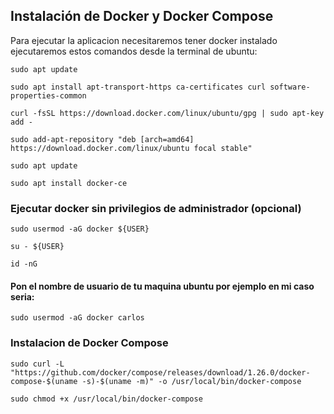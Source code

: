## Instalación de Docker y Docker Compose
Para ejecutar la aplicacion necesitaremos tener docker instalado ejecutaremos estos comandos desde la terminal de ubuntu:
~~~
sudo apt update
~~~
~~~
sudo apt install apt-transport-https ca-certificates curl software-properties-common
~~~
~~~
curl -fsSL https://download.docker.com/linux/ubuntu/gpg | sudo apt-key add -
~~~
~~~
sudo add-apt-repository "deb [arch=amd64] https://download.docker.com/linux/ubuntu focal stable"
~~~
~~~
sudo apt update
~~~
~~~
sudo apt install docker-ce
~~~
### Ejecutar docker sin privilegios de administrador (opcional)
~~~
sudo usermod -aG docker ${USER}
~~~
~~~
su - ${USER}
~~~
~~~
id -nG
~~~
#### Pon el nombre de usuario de tu maquina ubuntu por ejemplo en mi caso seria:
~~~
sudo usermod -aG docker carlos
~~~
### Instalacion de Docker Compose
~~~
sudo curl -L "https://github.com/docker/compose/releases/download/1.26.0/docker-compose-$(uname -s)-$(uname -m)" -o /usr/local/bin/docker-compose
~~~
~~~
sudo chmod +x /usr/local/bin/docker-compose
~~~
